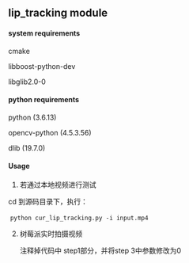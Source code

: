 ## lip_tracking module

#### system requirements 

cmake

libboost-python-dev

libglib2.0-0



#### python requirements

python (3.6.13)

opencv-python (4.5.3.56)

dlib (19.7.0)



#### Usage

1.  若通过本地视频进行测试

   cd 到源码目录下，执行：

   ​	`python cur_lip_tracking.py -i input.mp4`

2. 树莓派实时拍摄视频

   注释掉代码中 step1部分，并将step 3中参数修改为0

